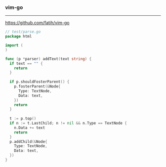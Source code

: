 ### vim-go
---
https://github.com/fatih/vim-go

```go
// test/parse.go
package html

import (
)

func (p *parser) addText(text string) {
  if text == "" {
    return
  }
  
  if p.shouldFosterParent() {
    p.fosterParent(&Node{
      Type: TextNode,
      Data: text,
    })
    return
  }
  
  t := p.top()
  if n := t.LastChild; n != nil && n.Type == TextNode {
    n.Data += text
    return
  }
  p.addChild(&Node{
    Type: TextNode,
    Data: text,
  })
}













```

```
```

```
```


